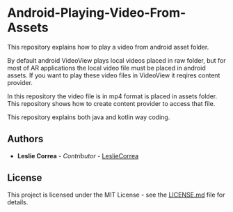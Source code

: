 # Android-Playing-Video-From-Assets
This repository explains how to play a video from android asset folder.

By default android VideoView plays local videos placed in raw folder, but for most of AR applications the local video file must be placed in android assets.
If you want to play these video files in VideoView it reqires content provider.

In this repository the video file is in mp4 format is placed in assets folder. This repository shows how to create content provider to access that file.

This repository explains both java and kotlin way coding.

## Authors

* **Leslie Correa** - *Contributor* - [LeslieCorrea](https://github.com/LeslieCorrea)


## License

This project is licensed under the MIT License - see the [LICENSE.md](https://github.com/LeslieCorrea/Android-Playing-Video-From-Assets/blob/master/LICENSE) file for details.
